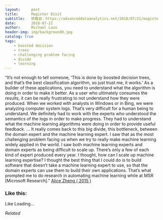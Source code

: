 ```yaml
---
layout:     post
title:      Magister Dixit
subtitle:   转载自：https://advanceddataanalytics.net/2018/07/21/magister-dixit-1290/
date:       2018-07-21
author:     Michael Laux
header-img: img/background0.jpg
catalog: true
tags:
    - boosted decision
    - trees
    - challenging problem facing
    - divide
    - learning
---
```


“It’s not enough to tell someone, ‘This is done by boosted decision trees, and that’s the best classification algorithm, so just trust me, it works.’ As a builder of these applications, you need to understand what the algorithm is doing in order to make it better. As a user who ultimately consumes the results, it can be really frustrating to not understand how they were produced. When we worked with analysts in Windows or in Bing, we were analyzing computer system logs. That’s very difficult for a human being to understand. We definitely had to work with the experts who understood the semantics of the logs in order to make progress. They had to understand what the machine learning algorithms were doing in order to provide useful feedback. … It really comes back to this big divide, this bottleneck, between the domain expert and the machine learning expert. I saw that as the most challenging problem facing us when we try to really make machine learning widely applied in the world. I saw both machine learning experts and domain experts as being difficult to scale up. There’s only a few of each kind of expert produced every year. I thought, how can I scale up machine learning expertise? I thought the best thing that I could do is to build software that doesn’t take a machine learning expert to use, so that the domain experts can use them to build their own applications. That’s what prompted me to do research in automating machine learning while at MSR [Microsoft Research].” [Alice Zheng ( 2015 )](http://radar.oreilly.com/2015/08/bridging-the-divide-business-users-and-machine-learning-experts.html)





### Like this:

Like Loading...


*Related*

